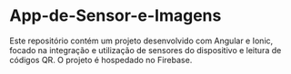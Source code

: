 # App-de-Sensor-e-Imagens
Este repositório contém um projeto desenvolvido com Angular e Ionic, focado na integração e utilização de sensores do dispositivo e leitura de códigos QR. O projeto é hospedado no Firebase.
